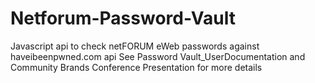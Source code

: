 # Netforum-Password-Vault
Javascript api to check netFORUM eWeb passwords against haveibeenpwned.com api
See Password Vault_UserDocumentation and Community Brands Conference Presentation for more details
